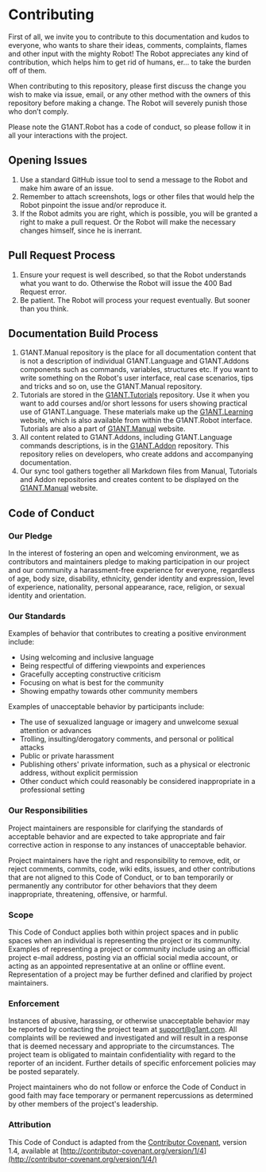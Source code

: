 # Contributing

First of all, we invite you to contribute to this documentation and kudos to everyone, who wants to share their ideas, comments, complaints, flames and other input with the mighty Robot! The Robot appreciates any kind of contribution, which helps him to get rid of humans, er… to take the burden off of them.

When contributing to this repository, please first discuss the change you wish to make via issue, email, or any other method with the owners of this repository before making a change. The Robot will severely punish those who don’t comply.

Please note the G1ANT.Robot has a code of conduct, so please follow it in all your interactions with the project.

## Opening Issues

1. Use a standard GitHub issue tool to send a message to the Robot and make him aware of an issue.
2. Remember to attach screenshots, logs or other files that would help the Robot pinpoint the issue and/or reproduce it.
3. If the Robot admits you are right, which is possible, you will be granted a right to make a pull request. Or the Robot will make the necessary changes himself, since he is inerrant.

## Pull Request Process

1. Ensure your request is well described, so that the Robot understands what you want to do. Otherwise the Robot will issue the 400 Bad Request error.
2. Be patient. The Robot will process your request eventually. But sooner than you think.

## Documentation Build Process

1. G1ANT.Manual repository is the place for all documentation content that is not a description of individual G1ANT.Language and G1ANT.Addons components such as commands, variables, structures etc. If you want to write something on the Robot's user interface, real case scenarios, tips and tricks and so on, use the G1ANT.Manual repository.
2. Tutorials are stored in the [G1ANT.Tutorials](https://github.com/G1ANT-Robot/G1ANT.Tutorials) repository. Use it when you want to add courses and/or short lessons for users showing practical use of G1ANT.Language. These materials make up the [G1ANT.Learning](http://learning.g1ant.com) website, which is also available from within the G1ANT.Robot interface. Tutorials are also a part of [G1ANT.Manual](https://manual.g1ant.com) website.
3. All content related to G1ANT.Addons, including G1ANT.Language commands descriptions, is in the [G1ANT.Addon](https://github.com/G1ANT-Robot/G1ANT.Addon) repository. This repository relies on developers, who create addons and accompanying documentation.
4. Our sync tool gathers together all Markdown files from Manual, Tutorials and Addon repositories and creates content to be displayed on the [G1ANT.Manual](https://manual.g1ant.com) website.

## Code of Conduct

### Our Pledge

In the interest of fostering an open and welcoming environment, we as contributors and maintainers pledge to making participation in our project and our community a harassment-free experience for everyone, regardless of age, body size, disability, ethnicity, gender identity and expression, level of experience, nationality, personal appearance, race, religion, or sexual identity and orientation.

### Our Standards

Examples of behavior that contributes to creating a positive environment include:

- Using welcoming and inclusive language
- Being respectful of differing viewpoints and experiences
- Gracefully accepting constructive criticism
- Focusing on what is best for the community
- Showing empathy towards other community members

Examples of unacceptable behavior by participants include:

- The use of sexualized language or imagery and unwelcome sexual attention or advances
- Trolling, insulting/derogatory comments, and personal or political attacks
- Public or private harassment
- Publishing others' private information, such as a physical or electronic address, without explicit permission
- Other conduct which could reasonably be considered inappropriate in a professional setting

### Our Responsibilities

Project maintainers are responsible for clarifying the standards of acceptable behavior and are expected to take appropriate and fair corrective action in response to any instances of unacceptable behavior.

Project maintainers have the right and responsibility to remove, edit, or reject comments, commits, code, wiki edits, issues, and other contributions that are not aligned to this Code of Conduct, or to ban temporarily or permanently any contributor for other behaviors that they deem inappropriate, threatening, offensive, or harmful.

### Scope

This Code of Conduct applies both within project spaces and in public spaces when an individual is representing the project or its community. Examples of representing a project or community include using an official project e-mail address, posting via an official social media account, or acting as an appointed representative at an online or offline event. Representation of a project may be further defined and clarified by project maintainers.

### Enforcement

Instances of abusive, harassing, or otherwise unacceptable behavior may be reported by contacting the project team at support@g1ant.com. All complaints will be reviewed and investigated and will result in a response that is deemed necessary and appropriate to the circumstances. The project team is obligated to maintain confidentiality with regard to the reporter of an incident. Further details of specific enforcement policies may be posted separately.

Project maintainers who do not follow or enforce the Code of Conduct in good faith may face temporary or permanent repercussions as determined by other members of the project's leadership.

### Attribution

This Code of Conduct is adapted from the [Contributor Covenant](http://contributor-covenant.org/), version 1.4, available at [http://contributor-covenant.org/version/1/4](http://contributor-covenant.org/version/1/4/)
